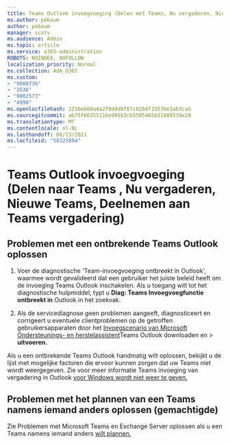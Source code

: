 ```yaml
---
title: Teams Outlook invoegvoeging (Delen met Teams, Nu vergaderen, Nieuwe Teams, Deelnemen aan Teams vergadering)
ms.author: pebaum
author: pebaum
manager: scotv
ms.audience: Admin
ms.topic: article
ms.service: o365-administration
ROBOTS: NOINDEX, NOFOLLOW
localization_priority: Normal
ms.collection: Adm_O365
ms.custom:
- "9000736"
- "3536"
- "9002573"
- "4990"
ms.openlocfilehash: 1216eb60a4a2f0d4d8f67c8284f15539e3ab3ca5
ms.sourcegitcommit: ab75f66355116e995b3cb5505465b31989339e28
ms.translationtype: MT
ms.contentlocale: nl-NL
ms.lasthandoff: 08/13/2021
ms.locfileid: "58325894"
---
```

# <a name="teams-outlook-add-in-share-to-teams--meet-now-new-teams-meeting-join-teams-meeting"></a>Teams Outlook invoegvoeging (Delen naar Teams , Nu vergaderen, Nieuwe Teams, Deelnemen aan Teams vergadering)

## <a name="to-troubleshoot-a-missing-teams-outlook-add-in"></a>Problemen met een ontbrekende Teams Outlook oplossen

1. Voer de diagnostische 'Team-invoegvoeging ontbreekt in Outlook', waarmee wordt gevalideerd dat een gebruiker het juiste beleid heeft om de invoeging Teams Outlook inschakelen. Als u toegang wilt tot het diagnostische hulpmiddel, typt u **Diag: Teams Invoegvoegfunctie ontbreekt in** Outlook in het zoekvak.

1. Als de servicediagnose geen problemen aangeeft, diagnosticeert en corrigeert u eventuele clientproblemen op de getroffen gebruikersapparaten door het [Invoegscenario van Microsoft Ondersteunings- en herstelassistent](https://aka.ms/SaRA-TeamsAddInScenario)Teams Outlook downloaden en  >  **uitvoeren.**

Als u een ontbrekende Teams Outlook handmatig wilt oplossen, bekijkt u de lijst met mogelijke factoren die ervoor kunnen zorgen dat uw Teams niet wordt weergegeven. Zie voor meer informatie Teams invoeging van vergadering in Outlook [voor Windows wordt niet weer te geven.](https://docs.microsoft.com/microsoftteams/teams-add-in-for-outlook#teams-meeting-add-in-in-outlook-for-windows-does-not-show)

## <a name="to-troubleshoot-scheduling-a-teams-meeting-on-behalf-of-someone-else-delegate"></a>Problemen met het plannen van een Teams namens iemand anders oplossen (gemachtigde)

Zie Problemen met Microsoft Teams en Exchange Server oplossen als u een Teams namens iemand anders [wilt plannen.](https://docs.microsoft.com/microsoftteams/troubleshoot/known-issues/teams-exchange-interaction-issue)
